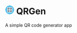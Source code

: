 #  ![QRGen][logo] QRGen
[logo]: https://raw.githubusercontent.com/enigmatic7earth/QRGen/master/QRGen/Assets.xcassets/AppIcon.appiconset/Icon-Small.png "QR code generator"

A simple QR code generator app 
